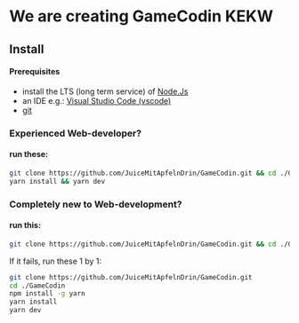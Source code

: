 # We are creating GameCodin KEKW

## Install

#### Prerequisites

- install the LTS (long term service) of [Node.Js](https://nodejs.org/en/)
- an IDE e.g.: [Visual Studio Code (vscode)](https://code.visualstudio.com/)
- [git](https://git-scm.com/)



### Experienced Web-developer?

#### run these:
```bash
git clone https://github.com/JuiceMitApfelnDrin/GameCodin.git && cd ./GameCodin 
yarn install && yarn dev
```

### Completely new to Web-development?

#### run this:
```bash
git clone https://github.com/JuiceMitApfelnDrin/GameCodin.git && cd ./GameCodin && npm install -g yarn && yarn install && yarn dev
```

If it fails, run these 1 by 1:
```bash
git clone https://github.com/JuiceMitApfelnDrin/GameCodin.git
cd ./GameCodin 
npm install -g yarn
yarn install
yarn dev
```
